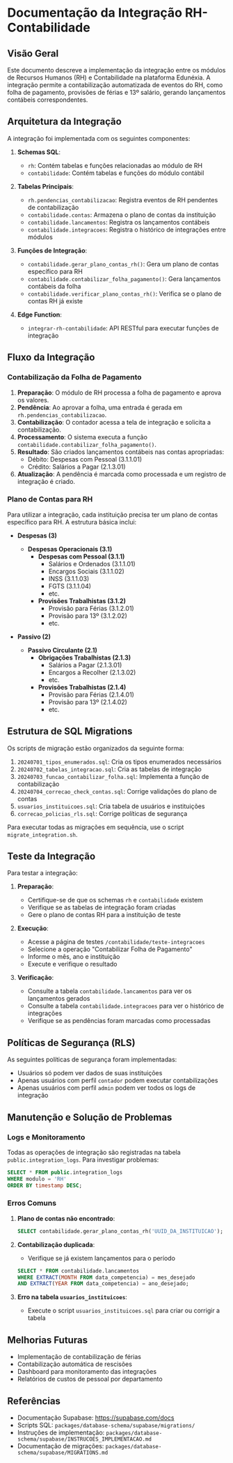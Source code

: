 # Documentação da Integração RH-Contabilidade

## Visão Geral

Este documento descreve a implementação da integração entre os módulos de Recursos Humanos (RH) e Contabilidade na plataforma Edunéxia. A integração permite a contabilização automatizada de eventos do RH, como folha de pagamento, provisões de férias e 13º salário, gerando lançamentos contábeis correspondentes.

## Arquitetura da Integração

A integração foi implementada com os seguintes componentes:

1. **Schemas SQL**:
   - `rh`: Contém tabelas e funções relacionadas ao módulo de RH
   - `contabilidade`: Contém tabelas e funções do módulo contábil

2. **Tabelas Principais**:
   - `rh.pendencias_contabilizacao`: Registra eventos de RH pendentes de contabilização
   - `contabilidade.contas`: Armazena o plano de contas da instituição
   - `contabilidade.lancamentos`: Registra os lançamentos contábeis
   - `contabilidade.integracoes`: Registra o histórico de integrações entre módulos

3. **Funções de Integração**:
   - `contabilidade.gerar_plano_contas_rh()`: Gera um plano de contas específico para RH
   - `contabilidade.contabilizar_folha_pagamento()`: Gera lançamentos contábeis da folha
   - `contabilidade.verificar_plano_contas_rh()`: Verifica se o plano de contas RH já existe

4. **Edge Function**:
   - `integrar-rh-contabilidade`: API RESTful para executar funções de integração

## Fluxo da Integração

### Contabilização da Folha de Pagamento

1. **Preparação**: O módulo de RH processa a folha de pagamento e aprova os valores.
2. **Pendência**: Ao aprovar a folha, uma entrada é gerada em `rh.pendencias_contabilizacao`.
3. **Contabilização**: O contador acessa a tela de integração e solicita a contabilização.
4. **Processamento**: O sistema executa a função `contabilidade.contabilizar_folha_pagamento()`.
5. **Resultado**: São criados lançamentos contábeis nas contas apropriadas:
   - Débito: Despesas com Pessoal (3.1.1.01)
   - Crédito: Salários a Pagar (2.1.3.01)
6. **Atualização**: A pendência é marcada como processada e um registro de integração é criado.

### Plano de Contas para RH

Para utilizar a integração, cada instituição precisa ter um plano de contas específico para RH. A estrutura básica inclui:

- **Despesas (3)**
  - **Despesas Operacionais (3.1)**
    - **Despesas com Pessoal (3.1.1)**
      - Salários e Ordenados (3.1.1.01)
      - Encargos Sociais (3.1.1.02)
      - INSS (3.1.1.03)
      - FGTS (3.1.1.04)
      - etc.
    - **Provisões Trabalhistas (3.1.2)**
      - Provisão para Férias (3.1.2.01)
      - Provisão para 13º (3.1.2.02)
      - etc.

- **Passivo (2)**
  - **Passivo Circulante (2.1)**
    - **Obrigações Trabalhistas (2.1.3)**
      - Salários a Pagar (2.1.3.01)
      - Encargos a Recolher (2.1.3.02)
      - etc.
    - **Provisões Trabalhistas (2.1.4)**
      - Provisão para Férias (2.1.4.01)
      - Provisão para 13º (2.1.4.02)
      - etc.

## Estrutura de SQL Migrations

Os scripts de migração estão organizados da seguinte forma:

1. `20240701_tipos_enumerados.sql`: Cria os tipos enumerados necessários
2. `20240702_tabelas_integracao.sql`: Cria as tabelas de integração
3. `20240703_funcao_contabilizar_folha.sql`: Implementa a função de contabilização
4. `20240704_correcao_check_contas.sql`: Corrige validações do plano de contas
5. `usuarios_instituicoes.sql`: Cria tabela de usuários e instituições
6. `correcao_policias_rls.sql`: Corrige políticas de segurança

Para executar todas as migrações em sequência, use o script `migrate_integration.sh`.

## Teste da Integração

Para testar a integração:

1. **Preparação**:
   - Certifique-se de que os schemas `rh` e `contabilidade` existem
   - Verifique se as tabelas de integração foram criadas
   - Gere o plano de contas RH para a instituição de teste

2. **Execução**:
   - Acesse a página de testes `/contabilidade/teste-integracoes`
   - Selecione a operação "Contabilizar Folha de Pagamento"
   - Informe o mês, ano e instituição
   - Execute e verifique o resultado

3. **Verificação**:
   - Consulte a tabela `contabilidade.lancamentos` para ver os lançamentos gerados
   - Consulte a tabela `contabilidade.integracoes` para ver o histórico de integrações
   - Verifique se as pendências foram marcadas como processadas

## Políticas de Segurança (RLS)

As seguintes políticas de segurança foram implementadas:

- Usuários só podem ver dados de suas instituições
- Apenas usuários com perfil `contador` podem executar contabilizações
- Apenas usuários com perfil `admin` podem ver todos os logs de integração

## Manutenção e Solução de Problemas

### Logs e Monitoramento

Todas as operações de integração são registradas na tabela `public.integration_logs`. Para investigar problemas:

```sql
SELECT * FROM public.integration_logs 
WHERE modulo = 'RH' 
ORDER BY timestamp DESC;
```

### Erros Comuns

1. **Plano de contas não encontrado**:
   ```sql
   SELECT contabilidade.gerar_plano_contas_rh('UUID_DA_INSTITUICAO');
   ```

2. **Contabilização duplicada**:
   - Verifique se já existem lançamentos para o período
   ```sql
   SELECT * FROM contabilidade.lancamentos 
   WHERE EXTRACT(MONTH FROM data_competencia) = mes_desejado
   AND EXTRACT(YEAR FROM data_competencia) = ano_desejado;
   ```

3. **Erro na tabela `usuarios_instituicoes`**:
   - Execute o script `usuarios_instituicoes.sql` para criar ou corrigir a tabela

## Melhorias Futuras

- Implementação de contabilização de férias
- Contabilização automática de rescisões
- Dashboard para monitoramento das integrações
- Relatórios de custos de pessoal por departamento

## Referências

- Documentação Supabase: https://supabase.com/docs
- Scripts SQL: `packages/database-schema/supabase/migrations/`
- Instruções de implementação: `packages/database-schema/supabase/INSTRUCOES_IMPLEMENTACAO.md`
- Documentação de migrações: `packages/database-schema/supabase/MIGRATIONS.md` 